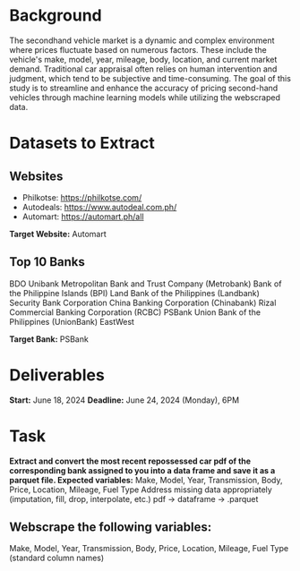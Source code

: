 # Background

The secondhand vehicle market is a dynamic and complex environment where prices fluctuate based on numerous factors. These include the vehicle's make, model, year, mileage, body, location, and current market demand. Traditional car appraisal often relies on human intervention and judgment, which tend to be subjective and time-consuming. The goal of this study is to streamline and enhance the accuracy of pricing second-hand vehicles through machine learning models while utilizing the webscraped data. 

# Datasets to Extract

## Websites

- Philkotse: https://philkotse.com/
- Autodeals: https://www.autodeal.com.ph/
- Automart: https://automart.ph/all

**Target Website:** Automart


## Top 10 Banks

BDO Unibank
Metropolitan Bank and Trust Company (Metrobank)
Bank of the Philippine Islands (BPI) 
Land Bank of the Philippines (Landbank) 
Security Bank Corporation
China Banking Corporation (Chinabank) 
Rizal Commercial Banking Corporation (RCBC) 
PSBank
Union Bank of the Philippines (UnionBank)
EastWest

**Target Bank:** PSBank

# Deliverables
**Start:** June 18, 2024
**Deadline:** June 24, 2024 (Monday), 6PM

# Task
**Extract and convert the most recent repossessed car pdf of the corresponding bank assigned to you into a data frame and save it as a parquet file. Expected variables:**
Make, Model, Year, Transmission, Body, Price, Location, Mileage, Fuel Type
Address missing data appropriately (imputation, fill, drop, interpolate, etc.)
pdf -> dataframe -> .parquet

## Webscrape the following variables:
Make, Model, Year, Transmission, Body, Price, Location, Mileage, Fuel Type (standard column names)
